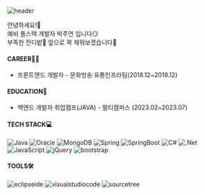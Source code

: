 ![header](https://capsule-render.vercel.app/api?type=rect&color=gradient&height=100&section=header&text=welcome%20to%20my%20github!&fontSize=40)



안녕하세요!👏<br>
예비 풀스택 개발자 박주연 입니다:smirk:<br>
부족한 잔디밭🌿 앞으로 꽉 채워보겠습니다💪

#### CAREER👩‍💻
- 프론트엔드 개발자 - 문화방송 유통인프라팀(2018.12~2019.12)

#### EDUCATION📖
- 백엔드 개발자 취업캠프(JAVA) - 멀티캠퍼스 (2023.02~2023.07)

#### TECH STACK💻
![Java](https://img.shields.io/badge/java-007396.svg?style=flat-square&logo=&logoColor=white)
![Oracle](https://img.shields.io/badge/Oracle-F80000?style=flat-square&logo=oracle&logoColor=white)
![MongoDB](https://img.shields.io/badge/MongoDB-%234ea94b.svg?style=flat-square&logo=mongodb&logoColor=white)
![Spring](https://img.shields.io/badge/spring-%236DB33F.svg?style=flat-square&logo=spring&logoColor=white)
![SpringBoot](https://img.shields.io/badge/SpringBoot-%236DB33F.svg?style=flat-square&logo=SpringBoot&logoColor=white)
![C#](https://img.shields.io/badge/c%23-%23239120.svg?style=flat-square&logo=c-sharp&logoColor=white)
![.Net](https://img.shields.io/badge/.NET-5C2D91?style=flat-square&logo=.net&logoColor=white)
![JavaScript](https://img.shields.io/badge/javascript-F7DF1E.svg?style=flat-square&logo=javascript&logoColor=white)
![jQuery](https://img.shields.io/badge/jquery-%230769AD.svg?style=flat-square&logo=jquery&logoColor=white)
![bootstrap](https://img.shields.io/badge/bootstrap-7952B3.svg?style=flat-square&logo=bootstrap&logoColor=white)
#### TOOLS🛠️
![eclipseide](https://img.shields.io/badge/eclipse-2C2255.svg?style=flat-square&logo=eclipseide&logoColor=white)
![visualstudiocode](https://img.shields.io/badge/visualstudiocode-007ACC.svg?style=flat-square&logo=visualstudiocode&logoColor=white)
![sourcetree](https://img.shields.io/badge/sourcetree-0052CC.svg?style=flat-square&logo=sourcetree&logoColor=white)



<!--
**monbrize/monbrize** is a ✨ _special_ ✨ repository because its `README.md` (this file) appears on your GitHub profile.

Here are some ideas to get you started:

- 🔭 I’m currently working on ...
- 🌱 I’m currently learning ...
- 👯 I’m looking to collaborate on ...
- 🤔 I’m looking for help with ...
- 💬 Ask me about ...
- 📫 How to reach me: ...
- 😄 Pronouns: ...
- ⚡ Fun fact: ...
-->
